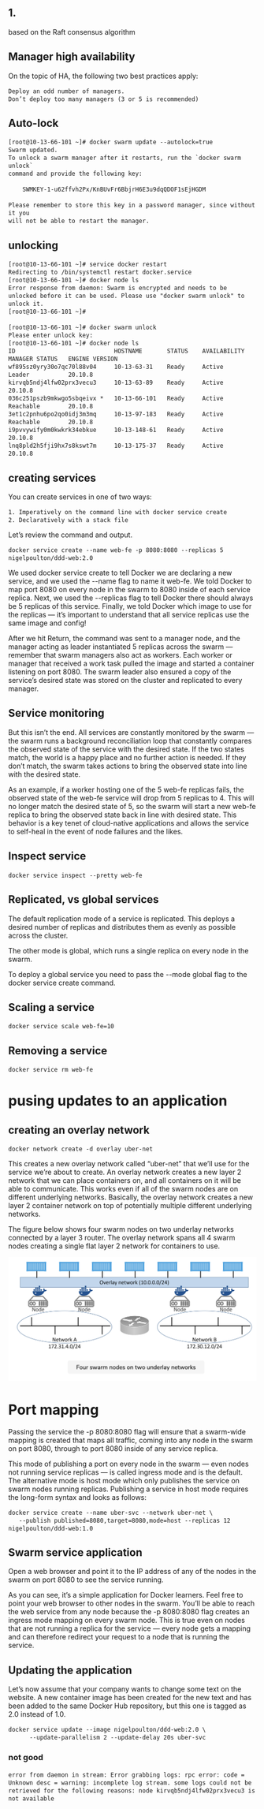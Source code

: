 ## 1.

based on the  Raft consensus algorithm


## Manager high availability #
On the topic of HA, the following two best practices apply:

    Deploy an odd number of managers.
    Don’t deploy too many managers (3 or 5 is recommended)


## Auto-lock


``` shell
[root@10-13-66-101 ~]# docker swarm update --autolock=true
Swarm updated.
To unlock a swarm manager after it restarts, run the `docker swarm unlock`
command and provide the following key:

    SWMKEY-1-u62ffvh2Px/KnBUvFr6BbjrH6E3u9dqQDOF1sEjHGDM

Please remember to store this key in a password manager, since without it you
will not be able to restart the manager.
```

## unlocking

``` shell
[root@10-13-66-101 ~]# service docker restart
Redirecting to /bin/systemctl restart docker.service
[root@10-13-66-101 ~]# docker node ls
Error response from daemon: Swarm is encrypted and needs to be unlocked before it can be used. Please use "docker swarm unlock" to unlock it.
[root@10-13-66-101 ~]# 

[root@10-13-66-101 ~]# docker swarm unlock
Please enter unlock key: 
[root@10-13-66-101 ~]# docker node ls
ID                            HOSTNAME       STATUS    AVAILABILITY   MANAGER STATUS   ENGINE VERSION
wf895sz0yry30o7qc70l88v04     10-13-63-31    Ready     Active         Leader           20.10.8
kirvqb5ndj4lfw02prx3vecu3     10-13-63-89    Ready     Active                          20.10.8
036c251pszb9mkwgo5sbqeivx *   10-13-66-101   Ready     Active         Reachable        20.10.8
3et1c2pnhu6po2qo0idj3m3mq     10-13-97-183   Ready     Active         Reachable        20.10.8
i9pvvywify0m0kwkrk34ebkue     10-13-148-61   Ready     Active                          20.10.8
lnq8pld2h5fji9hx7s8kswt7m     10-13-175-37   Ready     Active                          20.10.8

```






## creating services

You can create services in one of two ways:

    1. Imperatively on the command line with docker service create
    2. Declaratively with a stack file

Let’s review the command and output.


``` shell
docker service create --name web-fe -p 8080:8080 --replicas 5 nigelpoulton/ddd-web:2.0
```
We used docker service create to tell Docker we are declaring a new service, and we used the --name flag to name it web-fe. We told Docker to map port 8080 on every node in the swarm to 8080 inside of each service replica. Next, we used the --replicas flag to tell Docker there should always be 5 replicas of this service. Finally, we told Docker which image to use for the replicas — it’s important to understand that all service replicas use the same image and config!

After we hit Return, the command was sent to a manager node, and the manager acting as leader instantiated 5 replicas across the swarm — remember that swarm managers also act as workers. Each worker or manager that received a work task pulled the image and started a container listening on port 8080. The swarm leader also ensured a copy of the service’s desired state was stored on the cluster and replicated to every manager.

## Service monitoring

But this isn’t the end. All services are constantly monitored by the swarm — the swarm runs a background reconciliation loop that constantly compares the observed state of the service with the desired state. If the two states match, the world is a happy place and no further action is needed. If they don’t match, the swarm takes actions to bring the observed state into line with the desired state.

As an example, if a worker hosting one of the 5 web-fe replicas fails, the observed state of the web-fe service will drop from 5 replicas to 4. This will no longer match the desired state of 5, so the swarm will start a new web-fe replica to bring the observed state back in line with desired state. This behavior is a key tenet of cloud-native applications and allows the service to self-heal in the event of node failures and the likes.



## Inspect service 


``` shell
docker service inspect --pretty web-fe
```


## Replicated, vs global services 

The default replication mode of a service is replicated. This deploys a desired number of replicas and distributes them as evenly as possible across the cluster.

The other mode is global, which runs a single replica on every node in the swarm.

To deploy a global service you need to pass the --mode global flag to the docker service create command.


## Scaling a service


``` shell
docker service scale web-fe=10
```


## Removing a service 

``` shell
docker service rm web-fe
``` 


# pusing updates to an application

## creating an overlay network

``` shell
docker network create -d overlay uber-net
```

This creates a new overlay network called “uber-net” that we’ll use for the service we’re about to create. An overlay network creates a new layer 2 network that we can place containers on, and all containers on it will be able to communicate. This works even if all of the swarm nodes are on different underlying networks. Basically, the overlay network creates a new layer 2 container network on top of potentially multiple different underlying networks.

The figure below shows four swarm nodes on two underlay networks connected by a layer 3 router. The overlay network spans all 4 swarm nodes creating a single flat layer 2 network for containers to use.


![](overlay.png)


# Port mapping

Passing the service the -p 8080:8080 flag will ensure that a swarm-wide mapping is created that maps all traffic, coming into any node in the swarm on port 8080, through to port 8080 inside of any service replica.

This mode of publishing a port on every node in the swarm — even nodes not running service replicas — is called ingress mode and is the default. The alternative mode is host mode which only publishes the service on swarm nodes running replicas. Publishing a service in host mode requires the long-form syntax and looks as follows:

``` shell
docker service create --name uber-svc --network uber-net \
   --publish published=8080,target=8080,mode=host --replicas 12 nigelpoulton/ddd-web:1.0

```

## Swarm service application

Open a web browser and point it to the IP address of any of the nodes in the swarm on port 8080 to see the service running.


As you can see, it’s a simple application for Docker learners. Feel free to point your web browser to other nodes in the swarm. You’ll be able to reach the web service from any node because the -p 8080:8080 flag creates an ingress mode mapping on every swarm node. This is true even on nodes that are not running a replica for the service — every node gets a mapping and can therefore redirect your request to a node that is running the service.


## Updating the application 

Let’s now assume that your company wants to change some text on the website. A new container image has been created for the new text and has been added to the same Docker Hub repository, but this one is tagged as 2.0 instead of 1.0.

``` shell
docker service update --image nigelpoulton/ddd-web:2.0 \
      --update-parallelism 2 --update-delay 20s uber-svc
```




### not good

``` shell
error from daemon in stream: Error grabbing logs: rpc error: code = Unknown desc = warning: incomplete log stream. some logs could not be retrieved for the following reasons: node kirvqb5ndj4lfw02prx3vecu3 is not available
```

